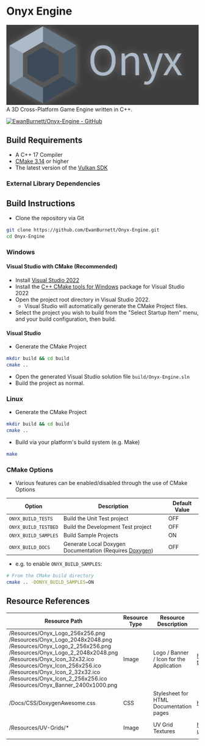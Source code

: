 # Onyx Engine
![Banner Image](/Resources/Onyx_Banner_2400x1000.png)
A 3D Cross-Platform Game Engine written in C++. 

[![EwanBurnett/Onyx-Engine - GitHub](https://gh-card.dev/repos/EwanBurnett/Onyx-Engine.svg)](https://github.com/EwanBurnett/Onyx-Engine)

## Build Requirements
- A C++ 17 Compiler 
- [CMake 3.14](https://cmake.org) or higher
- The latest version of the [Vulkan SDK](https://www.lunarg.com/vulkan-sdk/)

### External Library Dependencies


## Build Instructions
- Clone the repository via Git
```bash
git clone https://github.com/EwanBurnett/Onyx-Engine.git
cd Onyx-Engine
```

### Windows
#### Visual Studio with CMake (Recommended)
- Install [Visual Studio 2022](https://visualstudio.microsoft.com/vs/)
- Install the [C++ CMake tools for Windows](https://learn.microsoft.com/en-us/cpp/build/cmake-projects-in-visual-studio?view=msvc-170) package for Visual Studio 2022
- Open the project root directory in Visual Studio 2022.
    - Visual Studio will automatically generate the CMake Project files.
- Select the project you wish to build from the "Select Startup Item" menu, and your build configuration, then build.  

#### Visual Studio
- Generate the CMake Project
```bash
mkdir build && cd build
cmake .. 
```
- Open the generated Visual Studio solution file `build/Onyx-Engine.sln`
- Build the project as normal.
 
### Linux
- Generate the CMake Project
```bash
mkdir build && cd build
cmake ..
```
- Build via your platform's build system (e.g. Make)
```bash
make
```

### CMake Options
 - Various features can be enabled/disabled through the use of CMake Options 

| Option | Description | Default Value |
| - | - | - |
| `ONYX_BUILD_TESTS` | Build the Unit Test project | OFF | 
| `ONYX_BUILD_TESTBED` | Build the Development Test project | OFF | 
| `ONYX_BUILD_SAMPLES` | Build Sample Projects | ON | 
| `ONYX_BUILD_DOCS` | Generate Local Doxygen Documentation (Requires [Doxygen](https://www.doxygen.nl/index.html)) | OFF | 

- e.g. to enable `ONYX_BUILD_SAMPLES`:
```bash
# From the CMake build directory
cmake .. -DONYX_BUILD_SAMPLES=ON

```

## Resource References


| Resource Path                                                                                                                                                                                                                                                                                                                                | Resource Type | Resource Description                     | Source URL                                                                     | Notes                      | License2                                                                                                |
| -------------------------------------------------------------------------------------------------------------------------------------------------------------------------------------------------------------------------------------------------------------------------------------------------------------------------------------------- | ------------- | ---------------------------------------- | ------------------------------------------------------------------------------ | -------------------------- | ------------------------------------------------------------------------------------------------------- |
| /Resources/Onyx_Logo_256x256.png<br>/Resources/Onyx_Logo_2048x2048.png<br>/Resources/Onyx_Logo_2_256x256.png<br>/Resources/Onyx_Logo_2_2048x2048.png<br>/Resources/Onyx_Icon_32x32.ico<br>/Resources/Onyx_Icon_256x256.ico<br>/Resources/Onyx_Icon_2_32x32.ico<br>/Resources/Onyx_Icon_2_256x256.ico<br>/Resources/Onyx_Banner_2400x1000.png | Image         | Logo / Banner / Icon for the Application | https://www.vecteezy.com/vector-art/5050967-logo-template-with-onyx-rock-image | Modified from Source Image | [Vecteezy Free License](https://www.vecteezy.com/vector-art/5050967-logo-template-with-onyx-rock-image) |
| /Docs/CSS/DoxygenAwesome.css                                                                                                                                                                                                                                                                                                                 | CSS           | Stylesheet for HTML Documentation pages  | https://jothepro.github.io/doxygen-awesome-css/                                |                            | [MIT License](https://github.com/jothepro/doxygen-awesome-css?tab=MIT-1-ov-file#readme)                 |
| /Resources/UV-Grids/*                                                                                                                                                                                                                                                                                                                        | Image         | UV Grid Textures                         | https://www.artstation.com/marketplace/p/BnBad/free-uv-grid-textures           |                            | [Artstation Standard License](https://www.artstation.com/marketplace-product-eula)                      |

